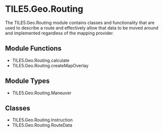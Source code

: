 TILE5.Geo.Routing
=================

The TILE5.Geo.Routing module contains classes and functionality that are used to describe a route and effectively allow that data to be moved around and implemented regardless of the mapping provider.

Module Functions
----------------

- TILE5.Geo.Routing.calculate
- TILE5.Geo.Routing.createMapOverlay

Module Types
------------

- TILE5.Geo.Routing.Maneuver

Classes
-------

- TILE5.Geo.Routing.Instruction
- TILE5.Geo.Routing.RouteData
